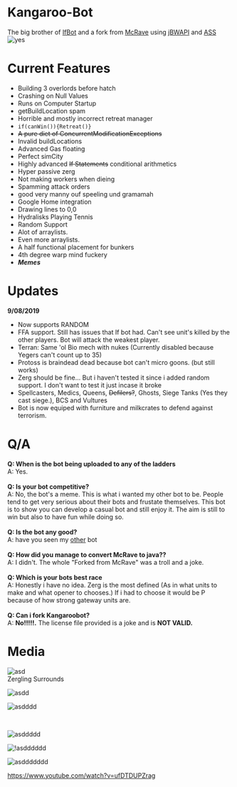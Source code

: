 # Kangaroo-Bot

The big brother of [IfBot](https://github.com/impie66/If-Bot)
and a fork from [McRave](https://github.com/Cmccrave/McRave) using [jBWAPI](https://github.com/JavaBWAPI/JBWAPI) and [ASS](https://github.com/JavaBWAPI/ass)
<br/>
![yes](https://i.imgur.com/RVOblFp.png)

<h1>Current Features</h1>

* Building 3 overlords before hatch
* Crashing on Null Values
* Runs on Computer Startup
* getBuildLocation spam
* Horrible and mostly incorrect retreat manager
* `if(canWin()){Retreat()}`
* ~~A pure diet of ConcurrentModificationExceptions~~
* Invalid buildLocations
* Advanced Gas floating 
* Perfect simCity
* Highly advanced ~~If Statements~~ conditional arithmetics
* Hyper passive zerg
* Not making workers when dieing
* Spamming attack orders
* good very manny ouf speeling und gramamah
* Google Home integration
* Drawing lines to 0,0
* Hydralisks Playing Tennis
* Random Support
* Alot of arraylists.
* Even more arraylists.
* A half functional placement for bunkers
* 4th degree warp mind fuckery
* ***Memes***

<h1>Updates</h1>

<b>9/08/2019</b>
* Now supports RANDOM
* FFA support. Still has issues that If bot had. Can't see unit's killed by the other players. Bot will attack the weakest player.
* Terran: Same 'ol Bio mech with nukes (Currently disabled because Yegers can't count up to 35)
* Protoss is braindead dead because bot can't micro goons. (but still works)
* Zerg should be fine... But i haven't tested it since i added random support. I don't want to test it just incase it broke
* Spellcasters, Medics, Queens, ~~Defilers?~~, Ghosts, Siege Tanks (Yes they cast siege.), BCS and Vultures
* Bot is now equiped with furniture and milkcrates to defend against terrorism.

<h1>Q/A</h1>


<b>Q: When is the bot being uploaded to any of the ladders</b>
<br>
A: Yes.
<br>
<br>
<b>Q: Is your bot competitive?</b>
<br>
A: No, the bot's a meme. This is what i wanted my other bot to be. People tend to get very serious about their bots and frustate themselves. This bot is to show you can develop a casual bot and still enjoy it.  The aim is still to win but also to have fun while doing so. 
<br>
<br>
<b>Q: Is the bot any good?</b>
<br>
A: have you seen my [other](https://github.com/impie66/If-Bot) bot
<br>
<br>
<b>Q: How did you manage to convert McRave to java??</b>
<br>
A: I didn't. The whole "Forked from McRave" was a troll and a joke.
<br>
<br>
<b>Q: Which is your bots best race</b>
<br>
A: Honestly i have no idea. Zerg is the most defined (As in what units to make and what opener to chooses.) If i had to choose it would be P because of how strong gateway units are.
<br>
<br>
<b>Q: Can i fork Kangaroobot?</b>
<br>
A: <b>No!!!!!.</b> The license file provided is a joke and is <b>NOT VALID.</b>
<br>

<h1>Media</h1>

![asd](https://media.giphy.com/media/443tu8Bvotpx8ltQOD/giphy.gif)
<br />
Zergling Surrounds

![asdd](https://media.giphy.com/media/wab1NqEYJhYLXQv8oO/giphy.gif)
<br />

![asdddd](https://media.giphy.com/media/VI9DC21TVt7Dj3tWtN/giphy.gif)

<br />

![asddddd](https://media.giphy.com/media/gfwaO01bpgZk7m6oVm/giphy.gif)

![!asdddddd](https://media.giphy.com/media/f3vOya4lFfDTqdQcRs/giphy.gif)

![asddddddd](https://media.giphy.com/media/MFrdxIEupizZO9D4Dc/giphy.gif)

https://www.youtube.com/watch?v=ufDTDUPZrag


